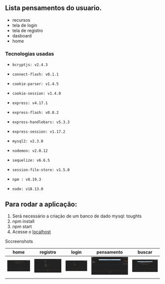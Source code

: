 ## Lista pensamentos  do usuario.
-  recursos
-  tela de login 
-  tela de registro 
-  dasboard
-  home

###  Tecnologias usadas
-     bcryptjs: v2.4.3
-     connect-flash: v0.1.1
-     cookie-parser: v1.4.5
-     cookie-session: v1.4.0
-     express: v4.17.1
-     express-flash: v0.0.2
-     express-handlebars: v5.3.3
-     express-session: v1.17.2
-     mysql2: v2.3.0
-     nodemon: v2.0.12
-     sequelize: v6.6.5
-     session-file-store: v1.5.0
-     npm : v8.19.3
-     node: v18.13.0

## Para rodar a aplicação:
1.  Será necessário a criação de um banco de dado mysql: toughts
2.   npm install
3.  npm start
4.  Acesse o [localhost](http://localhost:3000 "localhost")


Sccreenshots

|  home |registro   |login   |pensamento   |buscar   |
| ------------ | ------------ | ------------ | ------------ | ------------ |
| ![home](https://raw.githubusercontent.com/JorgeMeireles95/Gaac/main/uploads/home.png "home")  |  ![registro](https://raw.githubusercontent.com/JorgeMeireles95/Gaac/main/uploads/registro.png "registro") | ![login](https://raw.githubusercontent.com/JorgeMeireles95/Gaac/main/uploads/login.png "login")  | ![pensamento](https://raw.githubusercontent.com/JorgeMeireles95/Gaac/main/uploads/pensamentos.png "pensamento")  |  ![buscar](https://raw.githubusercontent.com/JorgeMeireles95/Gaac/main/uploads/busca.png "buscar") |
|   |   |   |   |   | |

